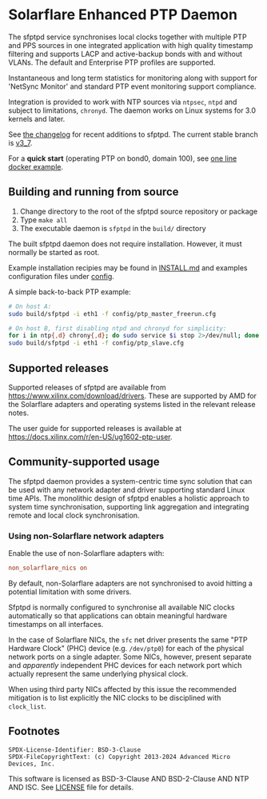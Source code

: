 # Solarflare Enhanced PTP Daemon

The sfptpd service synchronises local clocks together with multiple PTP and PPS
sources in one integrated application with high quality timestamp filtering and
supports LACP and active-backup bonds with and without VLANs. The default and
Enterprise PTP profiles are supported.

Instantaneous and long term statistics for monitoring along with support for
'NetSync Monitor' and standard PTP event monitoring support compliance.

Integration is provided to work with NTP sources via `ntpsec`, `ntpd` and
subject to limitations, `chronyd`. The daemon works on Linux systems for 3.0
kernels and later.

See [the changelog](CHANGELOG.md) for recent additions to sfptpd.  The current
stable branch is [v3_7](https://github.com/Xilinx-CNS/sfptpd/tree/v3_7). 

For a **quick start** (operating PTP on bond0, domain 100), see
[one line docker example](/INSTALL.md#running-a-pre-built-container-image).

## Building and running from source

1. Change directory to the root of the sfptpd source repository or package
2. Type `make all`
3. The executable daemon is `sfptpd` in the `build/` directory

The built sfptpd daemon does not require installation. However, it must
normally be started as root.

Example installation recipies may be found in [INSTALL.md](INSTALL.md) and
examples configuration files under [config](config/).

A simple back-to-back PTP example:

```sh
# On host A:
sudo build/sfptpd -i eth1 -f config/ptp_master_freerun.cfg

# On host B, first disabling ntpd and chronyd for simplicity:
for i in ntp{,d} chrony{,d}; do sudo service $i stop 2>/dev/null; done
sudo build/sfptpd -i eth1 -f config/ptp_slave.cfg
```

## Supported releases

Supported releases of sfptpd are available from
<https://www.xilinx.com/download/drivers>. These are supported by AMD for the
Solarflare adapters and operating systems listed in the relevant release notes.

The user guide for supported releases is available at
<https://docs.xilinx.com/r/en-US/ug1602-ptp-user>.

## Community-supported usage

The sfptpd daemon provides a system-centric time sync solution that can
be used with any network adapter and driver supporting standard Linux time
APIs. The monolithic design of sfptpd enables a holistic approach to
system time synchronisation, supporting link aggregation and integrating
remote and local clock synchronisation.

### Using non-Solarflare network adapters

Enable the use of non-Solarflare adapters with:

```ini
non_solarflare_nics on
```

By default, non-Solarflare adapters are not synchronised to avoid hitting
a potential limitation with some drivers.

Sfptpd is normally configured to synchronise all available NIC clocks
automatically so that applications can obtain meaningful hardware timestamps
on all interfaces.

In the case of Solarflare NICs, the `sfc` net driver presents the same "PTP
Hardware Clock" (PHC) device (e.g. `/dev/ptp0`) for each of the physical
network ports on a single adapter. Some NICs, however, present separate and
_apparently_ independent PHC devices for each network port which actually
represent the same underlying physical clock.

When using third party NICs affected by this issue the recommended mitigation
is to list explicitly the NIC clocks to be disciplined with `clock_list`.

## Footnotes

```
SPDX-License-Identifier: BSD-3-Clause
SPDX-FileCopyrightText: (c) Copyright 2013-2024 Advanced Micro Devices, Inc.
```

This software is licensed as BSD-3-Clause AND BSD-2-Clause AND NTP AND ISC.
See [LICENSE](LICENSE) file for details.
